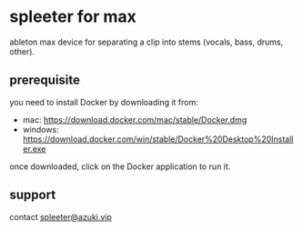# spleeter for max

ableton max device for separating a clip into stems (vocals, bass, drums, other).

## prerequisite

you need to install Docker by downloading it from:

* mac: https://download.docker.com/mac/stable/Docker.dmg
* windows: https://download.docker.com/win/stable/Docker%20Desktop%20Installer.exe

once downloaded, click on the Docker application to run it.

## support

contact spleeter@azuki.vip
